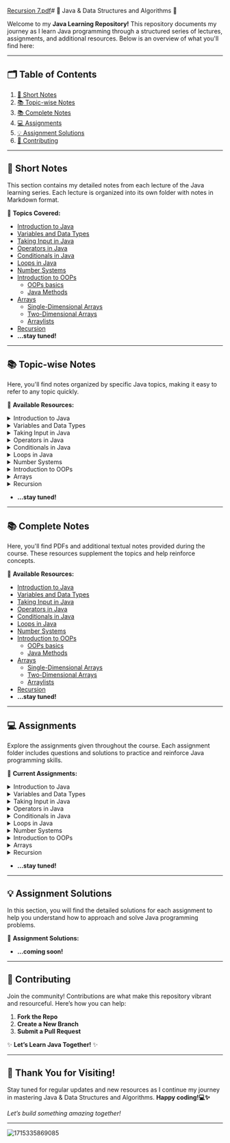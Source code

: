 [Recursion 7.pdf](https://github.com/user-attachments/files/16906393/Recursion.7.pdf)# 🌟 Java & Data Structures and Algorithms 🚀

Welcome to my **Java Learning Repository!** This repository documents my journey as I learn Java programming through a structured series of lectures, assignments, and additional resources. Below is an overview of what you'll find here:

---

## 🗂️ **Table of Contents**

1. [📝 Short Notes](#-Short-Notes)
2. [📚 Topic-wise Notes](#-Topic-wise-Notes)
3. [📚 Complete Notes](#-Complete-Notes)
4. [💻 Assignments](#-Assignments)
5. [💡 Assignment Solutions](#-Assignment-Solutions)
6. [🤝 Contributing](#-contributing)

---

## 📝 **Short Notes**

This section contains my detailed notes from each lecture of the Java learning series. Each lecture is organized into its own folder with notes in Markdown format.

📂 **Topics Covered:**
- [Introduction to Java](https://github.com/srivastavaechchhit/Java-and-DSA/blob/main/1.%20Introduction%20to%20Java/Notes.md)
- [Variables and Data Types](https://github.com/srivastavaechchhit/Java-and-DSA/blob/main/2.%20Variables%20and%20Data%20Types/Notes.md)
- [Taking Input in Java](https://github.com/srivastavaechchhit/Java-and-DSA/blob/main/3.%20Taking%20Input%20in%20Java/Notes.md)
- [Operators in Java](https://github.com/srivastavaechchhit/Java-and-DSA/blob/main/4.%20Operators%20in%20Java/Notes.md)
- [Conditionals in Java](https://github.com/srivastavaechchhit/Java-and-DSA/blob/main/5.%20Conditionals%20in%20Java/Notes.md)
- [Loops in Java](https://github.com/srivastavaechchhit/Java-and-DSA/blob/main/6.%20Loops%20in%20Java/Notes.md)
- [Number Systems](https://github.com/srivastavaechchhit/Java-and-DSA/blob/main/7.%20Number%20Systems/Notes.md)
- [Introduction to OOPs](https://github.com/srivastavaechchhit/Java-and-DSA/tree/main/8.%20Introduction%20to%20OOPs)
  - [OOPs basics](https://github.com/srivastavaechchhit/Java-and-DSA/blob/main/8.%20Introduction%20to%20OOPs/OOPs%20basics/Notes.md)
  - [Java Methods](https://github.com/srivastavaechchhit/Java-and-DSA/blob/main/8.%20Introduction%20to%20OOPs/Java%20Methods/Notes.md)
- [Arrays](https://github.com/srivastavaechchhit/Java-and-DSA/tree/main/9.%20Arrays)
  - [Single-Dimensional Arrays](https://github.com/srivastavaechchhit/Java-and-DSA/blob/main/9.%20Arrays/1.%20Single-dimensional%20Arrays/Notes.md)
  - [Two-Dimensional Arrays](https://github.com/srivastavaechchhit/Java-and-DSA/blob/main/9.%20Arrays/2.%20Two-Dimensional%20Arrays/Notes.md)
  - [Arraylists](https://github.com/srivastavaechchhit/Java-and-DSA/blob/main/9.%20Arrays/3.%20Arraylists/Notes.md)
- [Recursion](https://github.com/srivastavaechchhit/Java-and-DSA/blob/main/11.%20Recursion/Notes.md)
- **...stay tuned!**

---

## 📚 **Topic-wise Notes**

Here, you'll find notes organized by specific Java topics, making it easy to refer to any topic quickly.

📂 **Available Resources:**

<details>
  <summary>Introduction to Java</summary>

  - [Introduction to Java | Java Architecture](https://github.com/user-attachments/files/16744597/Introduction.to.Programming.pdf)

</details>


<details>
  <summary>Variables and Data Types</summary>

  - [Variables & Input/Output in Java](https://github.com/user-attachments/files/16744661/Variables.and.Data.types.pdf)

</details>


<details>
  <summary>Taking Input in Java</summary>

  - [Taking Input in Java : Scanner Class](https://github.com/user-attachments/files/16744650/Input.pdf)

</details>


<details>
  <summary>Operators in Java</summary>

  - [Operators in Java](https://github.com/user-attachments/files/16744665/Operators.pdf)

</details>


<details>
  <summary>Conditionals in Java</summary>

  - [If Else & Switch Statement](https://github.com/user-attachments/files/16744681/Conditionals.pdf)

</details>


<details>
  <summary>Loops in Java</summary>

  - [For/While/Do-While](https://github.com/user-attachments/files/16744682/Loops.pdf)
  - [Problem Solving - Part 1 | Using Operators](https://github.com/user-attachments/files/16744698/Problems.on.loops.-.Part.1.pdf)
  - [Problem Solving - Part 2 | Pattern Printing Problems](https://github.com/user-attachments/files/16744701/Problems.on.loops.-.Part.2.pdf)

</details>


<details>
  <summary>Number Systems</summary>

  - [Decimal & Binary](https://github.com/srivastavaechchhit/Java-and-DSA/blob/main/7.%20Number%20Systems/Notes.md)
  
</details>


<details>
  <summary>Introduction to OOPs</summary>

  - [Classes and Objects](https://github.com/user-attachments/files/16744769/Introduction.to.OOPs.pdf)
  - [Java Methods | Declaring and Calling methods](https://github.com/user-attachments/files/16744771/Methods.pdf)
  - [Methods & Scope | Pass by Value & Pass by reference](https://github.com/user-attachments/files/16744775/Scope.of.variables.pdf)

</details>


<details>
  <summary>Arrays</summary>

  - ### Single-Dimensional Arrays
    - [Types, Declaration, Creation, Operations](https://github.com/user-attachments/files/16744856/Arrays.pdf)
    - [Taking Input, Array Reference, Cloning and Copy](https://github.com/user-attachments/files/16744865/Arrays.2.pdf)
    - [Problem Solving - 1 | Target Sum](https://github.com/user-attachments/files/16744869/Problems.on.arrays.-.Part.1.pdf)
    - [Problem Solving - 2 | Reverse, Rotate, Search Query](https://github.com/user-attachments/files/16744870/Problems.on.arrays.-.Part.2.pdf)
    - [Problem Solving - 3 | Two Pointers](https://github.com/user-attachments/files/16744871/Problems.on.Arrays.-.Part.3.pdf)
    - [Problem Solving - 4 | Prefix Sum, Range Sum Query](https://github.com/srivastavaechchhit/Java-and-DSA/tree/main/9.%20Arrays/1.%20Single-dimensional%20Arrays/Codes)
      
  - ### Two-Dimensional Arrays
    - [2D Arrays | Uses, Taking input](https://github.com/user-attachments/files/16744876/2D.Arrays.pdf)
    - [2D Arrays Problem Solving - 1 | Matrix Transpose & Rotation, Pascal's Triangle](https://github.com/user-attachments/files/16744877/Problems.on.2D.Arrays.-.Part.1.pdf)
    - [2D Arrays Problem Solving - 2 | Spiral Matrix Traversal & Generation](https://github.com/srivastavaechchhit/Java-and-DSA/tree/main/9.%20Arrays/2.%20Two-Dimensional%20Arrays/Codes)
    - [2D Arrays Problem Solving - 3 | Prefix Sum](https://github.com/user-attachments/files/16744881/Problems.on.2D.Arrays.-.Part.3.pdf)
      
  - ### Arraylists
    - [Arraylist in Java](https://github.com/user-attachments/files/16744883/Array.List.in.Java.pdf)

</details>

<details>
  <summary>Recursion</summary>

  - [Recursion concept and problems](https://github.com/user-attachments/files/16906382/Recursion.pdf)
  - [Problem Solving - 1 | Factorial & n<sup>th</sup> fibonacci number](https://github.com/user-attachments/files/16906385/Recursion.2.pdf)
  - [Problem Solving - 2 | Sum of digits & Power of a number](https://github.com/user-attachments/files/16906386/Recursion.3.pdf)
  - [Problem Solving - 3 | k multiples | Alternate Sum Series](https://github.com/user-attachments/files/16906387/Recursion.4.pdf)
  - [Problem Solving - 4 | GCD | Euclids Algorithm](https://github.com/user-attachments/files/16906391/Recursion.5.pdf)
  - [Problem Solving - 5 | Recursion on Arrays | Max Value | Sum of Arrays](https://github.com/user-attachments/files/16906392/Recursion.6.pdf)
  - [Problem Solving - 6 | Linear Search | Find all indices](https://github.com/user-attachments/files/16906396/Recursion.7.pdf)
  - [Problem Solving - 7 | Recursion on Strings | Remove Occurrences](https://github.com/user-attachments/files/16906397/Recursion.8.pdf)
  - [Problem Solving - 8 | Find Subsequences | Subsets](https://github.com/user-attachments/files/16906399/Recursion.9.pdf)
  - [Problem Solving - 9 | Recursion on Array & Strings | Frog Problem](https://github.com/user-attachments/files/16906402/Recursion.10.pdf)

</details>

- **...stay tuned!**

---

## 📚 **Complete Notes**

Here, you'll find PDFs and additional textual notes provided during the course. These resources supplement the topics and help reinforce concepts.

📂 **Available Resources:**
- [Introduction to Java](https://github.com/user-attachments/files/16499977/Introduction.to.Programming.pdf)
- [Variables and Data Types](https://github.com/user-attachments/files/16500006/Java.Variables.and.Data.types.pdf)
- [Taking Input in Java](https://github.com/user-attachments/files/16500027/Input.pdf)
- [Operators in Java](https://github.com/user-attachments/files/16512908/Java.Operators.pdf)
- [Conditionals in Java](https://github.com/user-attachments/files/16569321/Conditionals.pdf)
- [Loops in Java](https://github.com/user-attachments/files/16569342/Loops.pdf)
- [Number Systems](https://github.com/srivastavaechchhit/Java-and-DSA/blob/main/7.%20Number%20Systems/Notes.md)
- [Introduction to OOPs](https://github.com/srivastavaechchhit/Java-and-DSA/tree/main/8.%20Introduction%20to%20OOPs)
  - [OOPs basics](https://github.com/user-attachments/files/16579568/Introduction.to.OOPs.pdf)
  - [Java Methods](https://github.com/user-attachments/files/16579566/Java.Methods.pdf)
- [Arrays](https://github.com/srivastavaechchhit/Java-and-DSA/tree/main/9.%20Arrays)
  - [Single-Dimensional Arrays](https://github.com/user-attachments/files/16612179/Arrays.pdf)
  - [Two-Dimensional Arrays](https://github.com/user-attachments/files/16744035/Two.Dimensional.Arrays.pdf)
  - [Arraylists](https://github.com/user-attachments/files/16744073/Arraylist.in.Java.pdf)
- [Recursion](https://github.com/user-attachments/files/16906585/Recursion.pdf)
- **...stay tuned!**

---

## 💻 **Assignments**

Explore the assignments given throughout the course. Each assignment folder includes questions and solutions to practice and reinforce Java programming skills.

📂 **Current Assignments:**
<details>
  <summary>Introduction to Java</summary>

  - [Introduction to Java | Java Architecture](https://github.com/user-attachments/files/16500193/Assignment.Questions.-.Introduction.to.Java.pdf)

</details>


<details>
  <summary>Variables and Data Types</summary>

  - [Variables & Input/Output in Java](https://github.com/user-attachments/files/16500097/Assignment.Questions.-.Java.Variables.and.Data.Types.pdf)
  
</details>


<details>
  <summary>Taking Input in Java</summary>

  - [Taking Input in Java : Scanner Class](https://github.com/user-attachments/files/16500101/Assignment.Questions.-.Input.pdf)
  
</details>


<details>
  <summary>Operators in Java</summary>

  - [Operators in Java](https://github.com/user-attachments/files/16512916/Assignment.Questions.-.Java.Operators.pdf)
  
</details>


<details>
  <summary>Conditionals in Java</summary>

  - [If Else & Switch Statement](https://github.com/user-attachments/files/16569323/Assignment.Questions.-.Conditionals.pdf)
  
</details>


<details>
  <summary>Loops in Java</summary>

  - [For/While/Do-While](https://github.com/user-attachments/files/16745589/Assignment.Questions.-.Loops.pdf)
  
</details>


<details>
  <summary>Number Systems</summary>

  - _Decimal & Binary_
  
</details>


<details>
  <summary>Introduction to OOPs</summary>

  - [Classes and Objects](https://github.com/user-attachments/files/16745600/Assignment.Questions.-.Introduction.to.OOPs.pdf)
  - [Java Methods | Declaring and Calling methods](https://github.com/user-attachments/files/16745629/Assignment.Questions.-.Java.Methods.pdf)
  - _Methods & Scope | Pass by Value & Pass by reference_

  
</details>


<details>
  <summary>Arrays</summary>

  - ### Single-Dimensional Arrays
    - [Types, Declaration, Creation, Operations](https://github.com/user-attachments/files/16745756/Assignment.Questions.-.Java.Arrays.pdf)
    - [Taking Input, Array Reference, Cloning and Copy](https://github.com/user-attachments/files/16745757/Assignment.Questions.-.Arrays.2.pdf)
    - [Problem Solving - 1 | Target Sum](https://github.com/user-attachments/files/16745758/Assignment.Questions.-.Arrays.3.pdf)
    - [Problem Solving - 2 | Reverse, Rotate, Search Query](https://github.com/user-attachments/files/16745760/Assignment.Questions.-.Arrays.4.pdf)
    - [Problem Solving - 3 | Two Pointers](https://github.com/user-attachments/files/16745763/Assignment.Questions.-.Arrays.5.pdf)
    - _Problem Solving - 4 | Prefix Sum, Range Sum Query_

- ### Two-Dimensional Arrays
  - [2D Arrays | Uses, Taking input](https://github.com/user-attachments/files/16745848/Assignment.Questions-.2D.Arrays.pdf)
  - [2D Arrays Problem Solving - 1 | Matrix Transpose & Rotation, Pascal's Triangle](https://github.com/user-attachments/files/16745850/Assignment.Questions.-.2D.Arrays.2.pdf)
  - _2D Arrays Problem Solving - 1 | Spiral Matrix Traversal & Generation_
  - [2D Arrays Problem Solving - 1 | Prefix Sum](https://github.com/user-attachments/files/16745906/Assignment.Questions.-.2D.Arrays.3.pdf)

- ### Arraylists
  - [Arraylist in Java](https://github.com/user-attachments/files/16745954/Assignment.Questions.-.Arraylist.pdf)

</details>

<details>
  <summary>Recursion</summary>

  - _Recursion concept and problems_
  - _Problem Solving - 1 | Factorial & n<sup>th</sup> fibonacci number_
  - _Problem Solving - 2 | Sum of digits & Power of a number_
  - [Problem Solving - 3 | k multiples | Alternate Sum Series](https://github.com/user-attachments/files/16906631/Assignment.Questions.Recursions.-.1.pdf)
  - [Problem Solving - 4 | GCD | Euclids Algorithm](https://github.com/user-attachments/files/16906633/Assignment.Questions.Recursions.-.2.pdf)
  - [Problem Solving - 5 | Recursion on Arrays | Max Value | Sum of Arrays](https://github.com/user-attachments/files/16906634/Assignment.Questions.Recursions.-.3.pdf)
  - [Problem Solving - 6 | Linear Search | Find all indices](https://github.com/user-attachments/files/16906635/Assignment.Questions.Recursions.-.4.pdf)
  - [Problem Solving - 7 | Recursion on Strings | Remove Occurrences](https://github.com/user-attachments/files/16906637/Assignment.Questions.Recursions.-.5.pdf)
  - [Problem Solving - 8 | Find Subsequences | Subsets](https://github.com/user-attachments/files/16906638/Assignment.Questions.Recursions.-.6.pdf)
  - [Problem Solving - 9 | Recursion on Array & Strings | Frog Problem](https://github.com/user-attachments/files/16906639/Assignment.Questions.Recursions.-.7.pdf)

</details>

- **...stay tuned!**

---

## 💡 **Assignment Solutions**

In this section, you will find the detailed solutions for each assignment to help you understand how to approach and solve Java programming problems.

📂 **Assignment Solutions:**

- **...coming soon!**
  
---

## 🤝 **Contributing**

Join the community! Contributions are what make this repository vibrant and resourceful. Here’s how you can help:

1. **Fork the Repo**
2. **Create a New Branch**
3. **Submit a Pull Request**

✨ **Let’s Learn Java Together!** ✨

---

## 🥳 **Thank You for Visiting!**

Stay tuned for regular updates and new resources as I continue my journey in mastering Java & Data Structures and Algorithms. **Happy coding!💻✨**

*Let’s build something amazing together!*

---

![1715335869085](https://github.com/user-attachments/assets/bb676f41-7648-4aa5-b41d-c7c7a8ffd57a)
